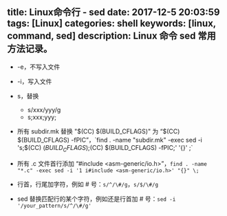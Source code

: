 title: Linux命令行 - sed
date: 2017-12-5 20:03:59
tags: [Linux]
categories: shell
keywords: [linux, command, sed]
description: Linux 命令 sed 常用方法记录。
---

* -e，不写入文件
* -i，写入文件
* s，替换
  - s/xxx/yyy/g
  - s;xxx;yyy;

* 所有 subdir.mk 替换 "$(CC) $(BUILD_CFLAGS)" 为 “$(CC) $(BUILD_CFLAGS) -fPIC”，`find . -name "subdir.mk" -exec sed -i 's;$(CC) $(BUILD_CFLAGS);$(CC) $(BUILD_CFLAGS) -fPIC;' '{}' \;`
* 所有 .c 文件首行添加 “#include <asm-generic/io.h>”，`find . -name "*.c" -exec sed -i '1 i#include <asm-generic/io.h>' "{}" \;`
* 行首，行尾加字符，例如 # 号：`s/^/\#/g`，`s/$/\#/g`
* sed 替换匹配行的某个字符，例如还是行首加 # 号：`sed -i '/your_pattern/s/^/\#/g'`
